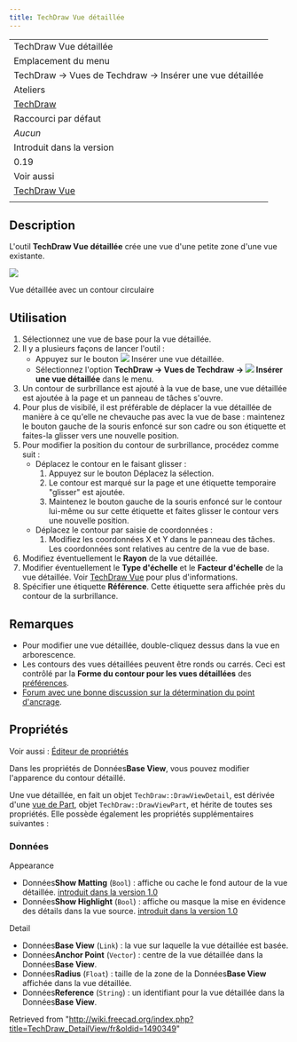 ```yaml
---
title: TechDraw Vue détaillée
---
```

|  |
| --- |
| TechDraw Vue détaillée |
| Emplacement du menu |
| TechDraw → Vues de Techdraw → Insérer une vue détaillée |
| Ateliers |
| [TechDraw](/TechDraw_Workbench/fr "TechDraw Workbench/fr") |
| Raccourci par défaut |
| *Aucun* |
| Introduit dans la version |
| 0.19 |
| Voir aussi |
| [TechDraw Vue](/TechDraw_View/fr "TechDraw View/fr") |
|  |

## Description

L'outil **TechDraw Vue détaillée** crée une vue d'une petite zone d'une vue existante.

![](/images/ViewDetail.png)

Vue détaillée avec un contour circulaire

## Utilisation

1. Sélectionnez une vue de base pour la vue détaillée.
2. Il y a plusieurs façons de lancer l'outil :
   * Appuyez sur le bouton ![](/images/TechDraw_DetailView.svg) Insérer une vue détaillée.
   * Sélectionnez l'option **TechDraw → Vues de Techdraw → ![](/images/TechDraw_DetailView.svg) Insérer une vue détaillée** dans le menu.
3. Un contour de surbrillance est ajouté à la vue de base, une vue détaillée est ajoutée à la page et un panneau de tâches s'ouvre.
4. Pour plus de visibilé, il est préférable de déplacer la vue détaillée de manière à ce qu'elle ne chevauche pas avec la vue de base : maintenez le bouton gauche de la souris enfoncé sur son cadre ou son étiquette et faites-la glisser vers une nouvelle position.
5. Pour modifier la position du contour de surbrillance, procédez comme suit :
   * Déplacez le contour en le faisant glisser :
     1. Appuyez sur le bouton Déplacez la sélection.
     2. Le contour est marqué sur la page et une étiquette temporaire "glisser" est ajoutée.
     3. Maintenez le bouton gauche de la souris enfoncé sur le contour lui-même ou sur cette étiquette et faites glisser le contour vers une nouvelle position.
   * Déplacez le contour par saisie de coordonnées :
     1. Modifiez les coordonnées X et Y dans le panneau des tâches. Les coordonnées sont relatives au centre de la vue de base.
6. Modifiez éventuellement le **Rayon** de la vue détaillée.
7. Modifier éventuellement le **Type d'échelle** et le **Facteur d'échelle** de la vue détaillée. Voir [TechDraw Vue](/TechDraw_View/fr#Propriétés "TechDraw View/fr") pour plus d'informations.
8. Spécifier une étiquette **Référence**. Cette étiquette sera affichée près du contour de la surbrillance.

## Remarques

* Pour modifier une vue détaillée, double-cliquez dessus dans la vue en arborescence.
* Les contours des vues détaillées peuvent être ronds ou carrés. Ceci est contrôlé par la **Forme du contour pour les vues détaillées** des [préférences](/TechDraw_Preferences/fr#Annotation "TechDraw Preferences/fr").
* [Forum avec une bonne discussion sur la détermination du point d'ancrage](https://www.forum.freecadweb.org/viewtopic.php?f=35&t=34055#p285281).

## Propriétés

Voir aussi : [Éditeur de propriétés](/Property_editor/fr "Property editor/fr")

Dans les propriétés de Données**Base View**, vous pouvez modifier l'apparence du contour détaillé.

Une vue détaillée, en fait un objet `TechDraw::DrawViewDetail`, est dérivée d'une [vue de Part](/TechDraw_View/fr#Propriétés_Vue_de_Part "TechDraw View/fr"), objet `TechDraw::DrawViewPart`, et hérite de toutes ses propriétés. Elle possède également les propriétés supplémentaires suivantes :

### Données

Appearance

* Données**Show Matting** (`Bool`) : affiche ou cache le fond autour de la vue détaillée. [introduit dans la version 1.0](/Release_notes_1.0/fr "Release notes 1.0/fr")
* Données**Show Highlight** (`Bool`) : affiche ou masque la mise en évidence des détails dans la vue source. [introduit dans la version 1.0](/Release_notes_1.0/fr "Release notes 1.0/fr")

Detail

* Données**Base View** (`Link`) : la vue sur laquelle la vue détaillée est basée.
* Données**Anchor Point** (`Vector`) : centre de la vue détaillée dans la Données**Base View**.
* Données**Radius** (`Float`) : taille de la zone de la Données**Base View** affichée dans la vue détaillée.
* Données**Reference** (`String`) : un identifiant pour la vue détaillée dans la Données**Base View**.

Retrieved from "<http://wiki.freecad.org/index.php?title=TechDraw_DetailView/fr&oldid=1490349>"